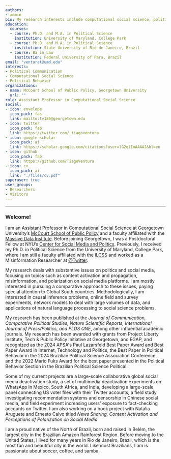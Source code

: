```yaml
---
authors:
- admin
bio: My research interests include computational social science, political communication and political behavior in Latin America. 
education:
  courses:
  - course: Ph.D. and M.A. in Political Science
    institution: University of Maryland, College Park
  - course: Ph.D. and M.A. in Political Science
    institution: State University of Rio de Janeiro, Brazil
  - course: Ba in Law
    institution: Federal University of Para, Brazil
email: "venturat@umd.edu"
interests:
- Political Communication
- Computational Social Science
- Political Behavior
organizations:
- name: McCourt School of Public Policy, Georgetown University
  url: ""
role: Assistant Professor in Computational Social Science
social:
- icon: envelope
  icon_pack: fas
  link: mailto:tv186@georgetown.edu
- icon: twitter
  icon_pack: fab
  link: https://twitter.com/_tiagoventura
- icon: google-scholar
  icon_pack: ai
  link: https://scholar.google.com/citations?user=lG2qlIoAAAAJ&hl=en
- icon: github
  icon_pack: fab
  link: https://github.com/TiagoVentura
- icon: cv
  icon_pack: ai
  link: "./files/cv.pdf"
superuser: true
user_groups:
- Researchers
- Visitors
---
```


<hr>


### Welcome!
<!-- Google tag (gtag.js) -->
<script async src="https://www.googletagmanager.com/gtag/js?id=G-NC4JB8T01M"></script>
<script>
  window.dataLayer = window.dataLayer || [];
  function gtag(){dataLayer.push(arguments);}
  gtag('js', new Date());

  gtag('config', 'G-NC4JB8T01M');
</script>

I am an Assistant Professor in Computational Social Science at Georgetown University’s [McCourt School of Public Policy](https://mccourt.georgetown.edu/) and a faculty affiliated with the [Massive Data Institute](https://mdi.georgetown.edu/). Before joining Georgetown, I was a Postdoctoral Fellow at NYU’s [Center for Social Media and Politics](https://csmapnyu.org/). Previously, I received my Ph.D. in Political Science from the University of Maryland, College Park, where I am still a faculty affiliated with the [iLCSS](https://ilcss.umd.edu/) and worked as a Misinformation Researcher at  [@Twitter](https://twitter.com/TwitterResearch). 

My research deals with substantive issues on politics and social media, focusing on topics such as content activation and propagation, misinformation, and polarization on social media platforms. I am mostly interested in pursuing a comparative approach to these issues, paying special attention to Global South countries.  Methodologically, I am interested in causal inference problems, online field and survey experiments, network models to deal with large volumes of data, and applications of natural language processing to social science problems. 


My research has been published at the _Journal of Communication, Comparative Political Studies, Nature Scientific Reports, International Journal of Press/Politics, and PLOS ONE_, among other influential academic journals. My research has been awarded with grants from Project Liberty Institute, Tech & Public Policy Initiative at Georgetown, and EGAP, and recognized as the 2024 APSA's Paul Lazarsfeld Best Paper Award and Best Paper Award in Internet, Technology and Politics, the Best Paper in Political Behavior in the 2024 Brazilian Political Science Association Conference, and the 2022 Mario Fuks Award for the best paper presented in the Political Behavior Section in the Brazilian Political Science Political. 

Some of my current projects are a large-scale collaborative global social media deactivation study, a set of multimedia deactivation experiments on WhatsApp in Mexico, South Africa, and India, developing a large-scale panel connecting US voter files with their Twitter accounts, a field study investigating recommendation systems and censorship in Chinese social media, and field experiment increasing users' exposure to fact-checking accounts on Twitter. I am also working on a book project with Natalia Aruguete and Ernesto Calvo titled *News Sharing, Content Activation and Perceptions of Polarization on Social Media*

<!-- My recent work was awarded a large research grant from the Tech & Public Policy program at Georgetown’s McCourt School to conduct multi-country field experiments focusing on the effects of misinformation exposure through social media messaging apps on beliefs for misinformation and political attitudes in the Global South.  In addition, I am working on a book project with Natalia Aruguete and Ernesto Calvo titled *News Sharing, Content Activation and Perceptions of Polarization on Social Media  You can download my [CV here](https://venturatiago.com/files/cv.pdf), or visit the [research page](https://venturatiago.com/talk/) for drafts of working papers currently under review.. 

My research has been published at the _Journal of Communication, Comparative Political Studies, PLOS ONE, International Journal of Press/Politics, Electoral Studies_, among other influential academic journals. I  You can download my [CV here](https://venturatiago.com/files/cv.pdf), or visit the [research page](https://venturatiago.com/talk/) for drafts of working papers currently under review. -->

I am a proud native of the North of Brazil, born and raised in Belém, the largest city in the Brazilian Amazon Rainforest Region. Before moving to the United States, I lived for many years in Rio de Janeiro, Brazil, which is the most fun and beautiful city in the world. Like most Brazilians, I am is passionate about soccer, coffee, and samba. 

<!--I am a computational social scientist exploring substantive issues on political communication and political behavior. My substantive work in political communication focuses on content activation, news sharing, misinformation, and polarization on social media. I explore these issues primarily in Latin American countries. Methodologically, I am interested in online field and survey experiments, network models to deal with big data, and applications of natural language processing to social science problems. My comparative political behavior work explores issues of criminal violence and inequality in Latin America.--> 

<!-- I am currently working on a book project with Natalia Aruguete and Ernesto Calvo titled *News Sharing, Content Activation and Perceptions of Polarization on Social Media*. Our work combines computational modeling with social media data, several survey digital experiments and qualitative analysis across four different countries, Brazil, Argentina, United States and Mexico. The book project is a follow-up from our article "[News by Popular Demand](https://journals.sagepub.com/doi/abs/10.1177/19401612211057068)" recently published at the International Journal of Press/Politics. 

<!--Our book project develops a novel theoretical explanation for the intricate connection between perceptions of heightened polarization in social media discourses and the mixed empirical evidence of users' sorting in these plataforms. Instead of focusing on the formation of online echo-chambers (sorting), our theory discusses how social media bubbles may emerge from different propensities of partisan users' to share content on social media and its upstream effects on perceived polarization.
My dissertation research focuses on criminal violence and political behavior in Latin America: how citizens make strategic decisions about security policies in violent democracies, how exposure to crime affects citizens'willingness to invest in security, and how these concerns ultimately enter into the electoral arena via support for candidates campaigning on tough-on-crime policies.-->

<!-- I earned a Ph.D. in Political Science at the University of Maryland College Park (2022), a Master's and a Ph.D. degree in Political Science from the State University of Rio de Janeiro, Brazil. I am a proud native of the North of Brazil, from the city of Belém. But, before moving to the United States, I developed some affection for the beautiful city of Rio de Janeiro. 

<!-- I am also passionate about teaching and sharing my experience working on computational social science with other colleagues.  I have taught several workshops at both graduate and undergraduate levels, including a full semester seminar on [Introduction to Computational Social Science](https://fgvintrocss.netlify.app/) to undergraduate students. I was also the organizer of the first [Summer Institute in Computational Social Science in Brazil](https://sicss.io/2021/fgv-dapp-brazil/) during Summer 2021. 

<!---  Bem-vindo ao meu site!

Sou aluno de doutorado em Ciência Política na Universidade de Maryland, College Park, Estados Unidos. Minha pesquisa foca em economica política comparada e comportamento político. Minha tese propõe um modelo teórico para compreender efeito de desigualdade econômica e victimização em preferencias por políticas de segurança na América Latina. No Brasil, obtive os títulos de  Mestrado e Doutorado em Ciência Política no IESP-UERJ. Minha agenda de pesquisa focou-se principalmente em formas de medir efetividade de experiências participativas e partidos politicos.  Confira neste link os materiais do workshop [Acessando dados da web em R](https://tiagoventura.github.io/workshop_ufpa/) que ofertei na minha alma-mater, Universidade Federal do Para. -->

